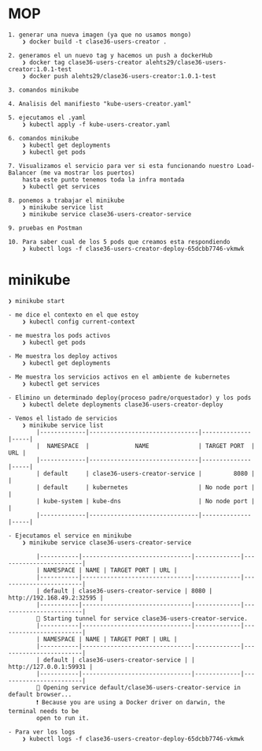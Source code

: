 # MOP

    1. generar una nueva imagen (ya que no usamos mongo)
        ❯ docker build -t clase36-users-creator .

    2. generamos el un nuevo tag y hacemos un push a dockerHub
        ❯ docker tag clase36-users-creator alehts29/clase36-users-creator:1.0.1-test
        ❯ docker push alehts29/clase36-users-creator:1.0.1-test

    3. comandos minikube

    4. Analisis del manifiesto "kube-users-creator.yaml"

    5. ejecutamos el .yaml
        ❯ kubectl apply -f kube-users-creator.yaml

    6. comandos minikube
        ❯ kubectl get deployments
        ❯ kubectl get pods

    7. Visualizamos el servicio para ver si esta funcionando nuestro Load-Balancer (me va mostrar los puertos)
        hasta este punto tenemos toda la infra montada
        ❯ kubectl get services

    8. ponemos a trabajar el minikube
        ❯ minikube service list
        ❯ minikube service clase36-users-creator-service

    9. pruebas en Postman

    10. Para saber cual de los 5 pods que creamos esta respondiendo
        ❯ kubectl logs -f clase36-users-creator-deploy-65dcbb7746-vkmwk

# minikube

    ❯ minikube start

    - me dice el contexto en el que estoy   
        ❯ kubectl config current-context 

    - me muestra los pods activos 
        ❯ kubectl get pods

    - Me muestra los deploy activos
        ❯ kubectl get deployments

    - Me muestra los servicios activos en el ambiente de kubernetes
        ❯ kubectl get services

    - Elimino un determinado deploy(proceso padre/orquestador) y los pods
        ❯ kubectl delete deployments clase36-users-creator-deploy

    - Vemos el listado de servicios
        ❯ minikube service list
            |-------------|-------------------------------|--------------|-----|
            |  NAMESPACE  |             NAME              | TARGET PORT  | URL |
            |-------------|-------------------------------|--------------|-----|
            | default     | clase36-users-creator-service |         8080 |     |
            | default     | kubernetes                    | No node port |     |
            | kube-system | kube-dns                      | No node port |     |
            |-------------|-------------------------------|--------------|-----|

    - Ejecutamos el service en minikube
        ❯ minikube service clase36-users-creator-service

            |-----------|-------------------------------|-------------|------------------------|
            | NAMESPACE | NAME | TARGET PORT | URL |
            |-----------|-------------------------------|-------------|------------------------|
            | default | clase36-users-creator-service | 8080 | http://192.168.49.2:32595 |
            |-----------|-------------------------------|-------------|------------------------|
            🏃 Starting tunnel for service clase36-users-creator-service.
            |-----------|-------------------------------|-------------|------------------------|
            | NAMESPACE | NAME | TARGET PORT | URL |
            |-----------|-------------------------------|-------------|------------------------|
            | default | clase36-users-creator-service | | http://127.0.0.1:59931 |
            |-----------|-------------------------------|-------------|------------------------|
            🎉 Opening service default/clase36-users-creator-service in default browser...
            ❗ Because you are using a Docker driver on darwin, the terminal needs to be
            open to run it.

    - Para ver los logs
        ❯ kubectl logs -f clase36-users-creator-deploy-65dcbb7746-vkmwk
